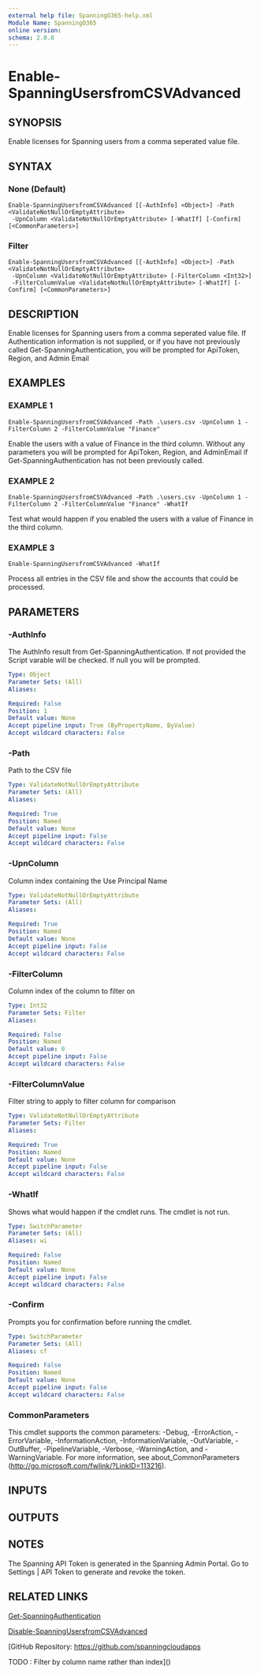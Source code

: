 ```yaml
---
external help file: SpanningO365-help.xml
Module Name: SpanningO365
online version:
schema: 2.0.0
---
```


# Enable-SpanningUsersfromCSVAdvanced

## SYNOPSIS
Enable licenses for Spanning users from a comma seperated value file.

## SYNTAX

### None (Default)
```
Enable-SpanningUsersfromCSVAdvanced [[-AuthInfo] <Object>] -Path <ValidateNotNullOrEmptyAttribute>
 -UpnColumn <ValidateNotNullOrEmptyAttribute> [-WhatIf] [-Confirm] [<CommonParameters>]
```

### Filter
```
Enable-SpanningUsersfromCSVAdvanced [[-AuthInfo] <Object>] -Path <ValidateNotNullOrEmptyAttribute>
 -UpnColumn <ValidateNotNullOrEmptyAttribute> [-FilterColumn <Int32>]
 -FilterColumnValue <ValidateNotNullOrEmptyAttribute> [-WhatIf] [-Confirm] [<CommonParameters>]
```

## DESCRIPTION
Enable licenses for Spanning users from a comma seperated value file.
If Authentication information is not supplied, or if you have not previously called Get-SpanningAuthentication, you will be prompted for ApiToken, Region, and Admin Email

## EXAMPLES

### EXAMPLE 1
```
Enable-SpanningUsersfromCSVAdvanced -Path .\users.csv -UpnColumn 1 -FilterColumn 2 -FilterColumnValue "Finance"
```

Enable the users with a value of Finance in the third column.
Without any parameters you will be prompted for ApiToken, Region, and AdminEmail if Get-SpanningAuthentication has not been previously called.

### EXAMPLE 2
```
Enable-SpanningUsersfromCSVAdvanced -Path .\users.csv -UpnColumn 1 -FilterColumn 2 -FilterColumnValue "Finance" -WhatIf
```

Test what would happen if you enabled the users with a value of Finance in the third column.

### EXAMPLE 3
```
Enable-SpanningUsersfromCSVAdvanced -WhatIf
```

Process all entries in the CSV file and show the accounts that could be processed.

## PARAMETERS

### -AuthInfo
The AuthInfo result from Get-SpanningAuthentication.
If not provided the Script varable will be checked.
If null you will be prompted.

```yaml
Type: Object
Parameter Sets: (All)
Aliases:

Required: False
Position: 1
Default value: None
Accept pipeline input: True (ByPropertyName, ByValue)
Accept wildcard characters: False
```

### -Path
Path to the CSV file

```yaml
Type: ValidateNotNullOrEmptyAttribute
Parameter Sets: (All)
Aliases:

Required: True
Position: Named
Default value: None
Accept pipeline input: False
Accept wildcard characters: False
```

### -UpnColumn
Column index containing the Use Principal Name

```yaml
Type: ValidateNotNullOrEmptyAttribute
Parameter Sets: (All)
Aliases:

Required: True
Position: Named
Default value: None
Accept pipeline input: False
Accept wildcard characters: False
```

### -FilterColumn
Column index of the column to filter on

```yaml
Type: Int32
Parameter Sets: Filter
Aliases:

Required: False
Position: Named
Default value: 0
Accept pipeline input: False
Accept wildcard characters: False
```

### -FilterColumnValue
Filter string to apply to filter column for comparison

```yaml
Type: ValidateNotNullOrEmptyAttribute
Parameter Sets: Filter
Aliases:

Required: True
Position: Named
Default value: None
Accept pipeline input: False
Accept wildcard characters: False
```

### -WhatIf
Shows what would happen if the cmdlet runs.
The cmdlet is not run.

```yaml
Type: SwitchParameter
Parameter Sets: (All)
Aliases: wi

Required: False
Position: Named
Default value: None
Accept pipeline input: False
Accept wildcard characters: False
```

### -Confirm
Prompts you for confirmation before running the cmdlet.

```yaml
Type: SwitchParameter
Parameter Sets: (All)
Aliases: cf

Required: False
Position: Named
Default value: None
Accept pipeline input: False
Accept wildcard characters: False
```

### CommonParameters
This cmdlet supports the common parameters: -Debug, -ErrorAction, -ErrorVariable, -InformationAction, -InformationVariable, -OutVariable, -OutBuffer, -PipelineVariable, -Verbose, -WarningAction, and -WarningVariable.
For more information, see about_CommonParameters (http://go.microsoft.com/fwlink/?LinkID=113216).

## INPUTS

## OUTPUTS

## NOTES
The Spanning API Token is generated in the Spanning Admin Portal.
Go to Settings | API Token to generate and revoke the token.

## RELATED LINKS

[Get-SpanningAuthentication]()

[Disable-SpanningUsersfromCSVAdvanced]()

[GitHub Repository: https://github.com/spanningcloudapps

TODO : Filter by column name rather than index]()


